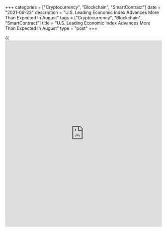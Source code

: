 +++
categories = ["Cryptocurrency", "Blockchain", "SmartContract"]
date = "2021-09-23"
description = "U.S. Leading Economic Index Advances More Than Expected In August"
tags = ["Cryptocurrency", "Blockchain", "SmartContract"]
title = "U.S. Leading Economic Index Advances More Than Expected In August"
type = "post"
+++

{{<iframe id="large-banner" src="https://www.bounty.group/#slide=27.0" width="100%" height="600" scrolling="no" style="border: 0px solid rgb(216, 221, 230); border-radius: 3px;">}}

The Conference Board released a report on Thursday showing a bigger than
expected increase by its index of leading U.S. economic indicators in
the month of August.

The report said the leading economic index advanced by 0.9 percent in
August after climbing by 0.8 percent in July. Economists had expected
the index to rise by 0.6 percent.

The bigger than expected increase by the index reflected positive
contributions from eight of the ten indicators, including average weekly
initial jobless claims, the ISM New Orders Index and building permits.

"While the Delta variant—alongside rising inflation fears—could create
headwinds for labor [markets][1] and the consumer spending outlook in
the near term, the trend in the LEI is consistent with robust economic
growth in the reminder of the year," said Ataman Ozyildirim, Senior
Director of Economic Research at The Conference Board.

He added, "Real GDP growth for 2021 is expected to reach nearly 6.0
percent year-over-year, before easing to a still-robust 4.0 percent for
2022."

The report said the coincident economic index edged up by 0.2 percent in
August following a 0.6 percent increase in July.

The lagging economic index also inched up by 0.1 percent in August after
rising by 0.5 percent in the previous month.

For comments and feedback [contact](https://www.playgroundfx.com/contact/): editorial@rtt[news](https://www.letsplayfx.com/blog/forex-news-website/).com

[Economic News][2]

 **What parts of the world are seeing the best (and worst) economic
performances lately? Click[here][3] to check out our [Econ Scorecard][3]
and find out! See up-to-the-moment [ranking](https://www.playgroundfx.com/blog/crypto-exchange-ranking/)s for the best and worst
performers in [GDP][4], [unemployment rate][5], [inflation][6] and much
more.**

   1. www.rtt[news](https://www.letsplayfx.com/blog/forex-news-website/).com/Content/Markets.aspx
   2. www.rtt[news](https://www.letsplayfx.com/blog/forex-news-website/).com/Content/EconomicNews.aspx
   3. www.rtt[news](https://www.letsplayfx.com/blog/forex-news-website/).com/economic-scorecard/world-rank/PPI/highest-performance.aspx
   4. www.rtt[news](https://www.letsplayfx.com/blog/forex-news-website/).com/economic-scorecard/world-rank/GDP/highest-performance.aspx
   5. www.rtt[news](https://www.letsplayfx.com/blog/forex-news-website/).com/economic-scorecard/world-rank/unemployment-rate/lowest-performance.aspx
   6. www.rtt[news](https://www.letsplayfx.com/blog/forex-news-website/).com/economic-scorecard/world-rank/CPI/highest-performance.aspx